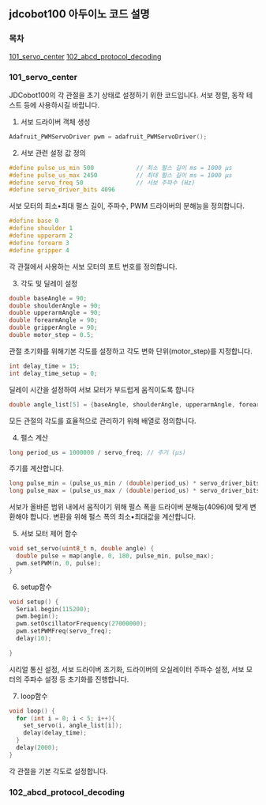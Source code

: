 ## jdcobot100 아두이노 코드 설명
### 목차
[101_servo_center](#101_servo_center)
[102_abcd_protocol_decoding](#102_abcd_protocol_decoding)

### 101_servo_center

JDCobot100의 각 관절을 초기 상태로 설정하기 위한 코드입니다.
서보 정렬, 동작 테스트 등에 사용하시길 바랍니다.

1. 서보 드라이버 객체 생성
```c
Adafruit_PWMServoDriver pwm = adafruit_PWMServoDriver();
```

2. 서보 관련 설정 값 정의
```c
#define pulse_us_min 500            // 최소 펄스 길이 ms = 1000 µs
#define pulse_us_max 2450           // 최대 펄스 길이 ms = 1000 µs
#define servo_freq 50               // 서보 주파수 (Hz)
#define servo_driver_bits 4096
```
서보 모터의 최소•최대 펄스 길이, 주파수, PWM 드라이버의 분해능을 정의합니다.

```c
#define base 0
#define shoulder 1
#define upperarm 2
#define forearm 3
#define gripper 4
```
각 관절에서 사용하는 서보 모터의 포트 번호를 정의합니다.

3. 각도 및 딜레이 설정

```c
double baseAngle = 90;
double shoulderAngle = 90;
double upperarmAngle = 90;
double forearmAngle = 90;
double gripperAngle = 90;
double motor_step = 0.5;
```
관절 초기화를 위해기본 각도를 설정하고 각도 변화 단위(motor_step)를 지정합니다.

```c
int delay_time = 15;
int delay_time_setup = 0;
```
딜레이 시간을 설정하여 서보 모터가 부드럽게 움직이도록 합니다

```c
double angle_list[5] = {baseAngle, shoulderAngle, upperarmAngle, forearmAngle, gripperAngle};
```
모든 관절의 각도를 효율적으로 관리하기 위해 배열로 정의합니다.

4. 펄스 계산

```c
long period_us = 1000000 / servo_freq; // 주기 (µs)
```
주기를 계산합니다.

```c
long pulse_min = (pulse_us_min / (double)period_us) * servo_driver_bits;
long pulse_max = (pulse_us_max / (double)period_us) * servo_driver_bits;
```
서보가 올바른 범위 내에서 움직이기 위해 펄스 폭을 드라이버 분해능(4096)에 맞게 변환해야 합니다.
변환을 위해 펄스 폭의 최소•최대값을 계산합니다.

5. 서보 모터 제어 함수
```c
void set_servo(uint8_t n, double angle) {
  double pulse = map(angle, 0, 180, pulse_min, pulse_max);
  pwm.setPWM(n, 0, pulse);
}
```
6. setup함수
```c
void setup() {
  Serial.begin(115200);
  pwm.begin();
  pwm.setOscillatorFrequency(27000000);
  pwm.setPWMFreq(servo_freq);
  delay(10);
 
}
```
시리얼 통신 설정, 서보 드라이버 초기화, 드라이버의 오실레이터 주파수 설정, 서보 모터의 주파수 설정 등 초기화를 진행합니다.

7. loop함수
```c
void loop() {
  for (int i = 0; i < 5; i++){
    set_servo(i, angle_list[i]);
    delay(delay_time);
  }
  delay(2000);
}
```
각 관절을 기본 각도로 설정합니다.


### 102_abcd_protocol_decoding

